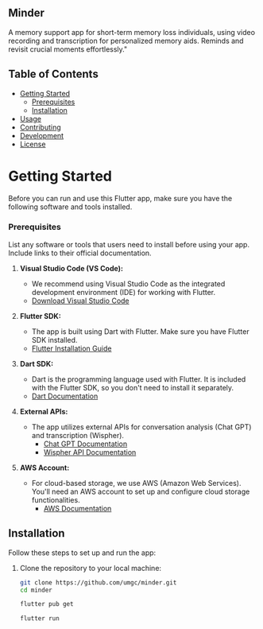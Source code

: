 ## Minder

A memory support app for short-term memory loss individuals, using video recording and transcription for personalized memory aids. Reminds and revisit crucial moments effortlessly."

## Table of Contents
- [Getting Started](#getting-started)
  - [Prerequisites](#prerequisites)
  - [Installation](#installation)
- [Usage](#usage)
- [Contributing](#contributing)
- [Development](#development)
- [License](#license)

# Getting Started

Before you can run and use this Flutter app, make sure you have the following software and tools installed.

### Prerequisites
List any software or tools that users need to install before using your app. Include links to their official documentation.

1. **Visual Studio Code (VS Code):**
   - We recommend using Visual Studio Code as the integrated development environment (IDE) for working with Flutter.
   - [Download Visual Studio Code](https://code.visualstudio.com/)

2. **Flutter SDK:**
   - The app is built using Dart with Flutter. Make sure you have Flutter SDK installed.
   - [Flutter Installation Guide](https://flutter.dev/docs/get-started/install)

3. **Dart SDK:**
   - Dart is the programming language used with Flutter. It is included with the Flutter SDK, so you don't need to install it separately.
   - [Dart Documentation](https://dart.dev/)

4. **External APIs:**
   - The app utilizes external APIs for conversation analysis (Chat GPT) and transcription (Wispher).
     - [Chat GPT Documentation](https://chatgpt.com/documentation)
     - [Wispher API Documentation](https://wispher.io/api-docs/)

5. **AWS Account:**
   - For cloud-based storage, we use AWS (Amazon Web Services). You'll need an AWS account to set up and configure cloud storage functionalities.
     - [AWS Documentation](https://aws.amazon.com/getting-started/)

## Installation

Follow these steps to set up and run the app:

1. Clone the repository to your local machine:

   ```bash
   git clone https://github.com/umgc/minder.git
   cd minder
   
   flutter pub get

   flutter run

 

